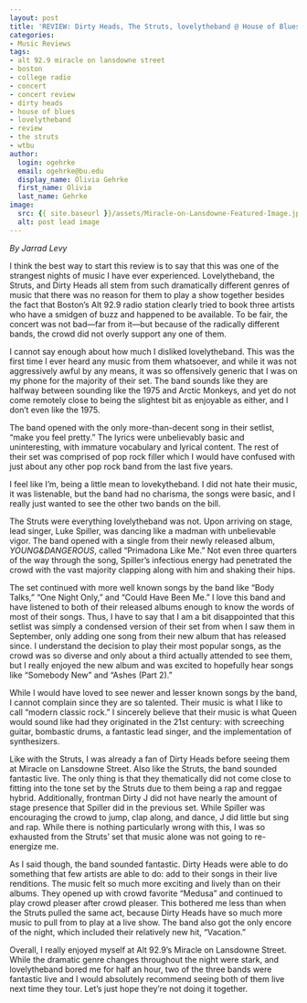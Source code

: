 ```yaml
---
layout: post
title: 'REVIEW: Dirty Heads, The Struts, lovelytheband @ House of Blues 12/03'
categories:
- Music Reviews
tags:
- alt 92.9 miracle on lansdowne street
- boston
- college radio
- concert
- concert review
- dirty heads
- house of blues
- lovelytheband
- review
- the struts
- wtbu
author:
  login: ogehrke
  email: ogehrke@bu.edu
  display_name: Olivia Gehrke
  first_name: Olivia
  last_name: Gehrke
image:
  src: {{ site.baseurl }}/assets/Miracle-on-Lansdowne-Featured-Image.jpg
  alt: post lead image
---
```


_By Jarrad Levy_

I think the best way to start this review is to say that this was one of the strangest nights of music I have ever experienced. Lovelytheband, the Struts, and Dirty Heads all stem from such dramatically different genres of music that there was no reason for them to play a show together besides the fact that Boston’s Alt 92.9 radio station clearly tried to book three artists who have a smidgen of buzz and happened to be available. To be fair, the concert was not bad—far from it—but because of the radically different bands, the crowd did not overly support any one of them.

I cannot say enough about how much I disliked lovelytheband. This was the first time I ever heard any music from them whatsoever, and while it was not aggressively awful by any means, it was so offensively generic that I was on my phone for the majority of their set. The band sounds like they are halfway between sounding like the 1975 and Arctic Monkeys, and yet do not come remotely close to being the slightest bit as enjoyable as either, and I don’t even like the 1975.

The band opened with the only more-than-decent song in their setlist, “make you feel pretty.” The lyrics were unbelievably basic and uninteresting, with immature vocabulary and lyrical content. The rest of their set was comprised of pop rock filler which I would have confused with just about any other pop rock band from the last five years.

I feel like I’m, being a little mean to lovekytheband. I did not hate their music, it was listenable, but the band had no charisma, the songs were basic, and I really just wanted to see the other two bands on the bill.

The Struts were everything lovelytheband was not. Upon arriving on stage, lead singer, Luke Spiller, was dancing like a madman with unbelievable vigor. The band opened with a single from their newly released album, _YOUNG&DANGEROUS_, called “Primadona Like Me.” Not even three quarters of the way through the song, Spiller’s infectious energy had penetrated the crowd with the vast majority clapping along with him and shaking their hips.

The set continued with more well known songs by the band like “Body Talks,” “One Night Only,” and “Could Have Been Me.” I love this band and have listened to both of their released albums enough to know the words of most of their songs. Thus, I have to say that I am a bit disappointed that this setlist was simply a condensed version of their set from when I saw them in September, only adding one song from their new album that has released since. I understand the decision to play their most popular songs, as the crowd was so diverse and only about a third actually attended to see them, but I really enjoyed the new album and was excited to hopefully hear songs like “Somebody New” and “Ashes (Part 2).”

While I would have loved to see newer and lesser known songs by the band, I cannot complain since they are so talented. Their music is what I like to call “modern classic rock.” I sincerely believe that their music is what Queen would sound like had they originated in the 21st century: with screeching guitar, bombastic drums, a fantastic lead singer, and the implementation of synthesizers.

Like with the Struts, I was already a fan of Dirty Heads before seeing them at Miracle on Lansdowne Street. Also like the Struts, the band sounded fantastic live. The only thing is that they thematically did not come close to fitting into the tone set by the Struts due to them being a rap and reggae hybrid. Additionally, frontman Dirty J did not have nearly the amount of stage presence that Spiller did in the previous set. While Spiller was encouraging the crowd to jump, clap along, and dance, J did little but sing and rap. While there is nothing particularly wrong with this, I was so exhausted from the Struts’ set that music alone was not going to re-energize me.

As I said though, the band sounded fantastic. Dirty Heads were able to do something that few artists are able to do: add to their songs in their live renditions. The music felt so much more exciting and lively than on their albums. They opened up with crowd favorite “Medusa” and continued to play crowd pleaser after crowd pleaser. This bothered me less than when the Struts pulled the same act, because Dirty Heads have so much more music to pull from to play at a live show. The band also got the only encore of the night, which included their relatively new hit, “Vacation.”

Overall, I really enjoyed myself at Alt 92.9’s Miracle on Lansdowne Street. While the dramatic genre changes throughout the night were stark, and lovelytheband bored me for half an hour, two of the three bands were fantastic live and I would absolutely recommend seeing both of them live next time they tour. Let’s just hope they’re not doing it together.
